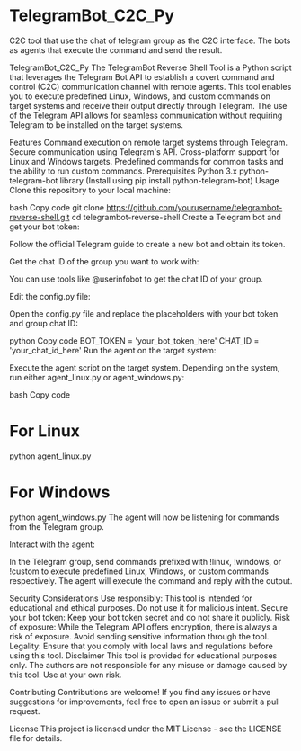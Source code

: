 # TelegramBot_C2C_Py
C2C tool that use the chat of telegram group as the C2C interface. The bots as agents that execute the command and send the result.

TelegramBot_C2C_Py
The TelegramBot Reverse Shell Tool is a Python script that leverages the Telegram Bot API to establish a covert command and control (C2C) communication channel with remote agents. This tool enables you to execute predefined Linux, Windows, and custom commands on target systems and receive their output directly through Telegram. The use of the Telegram API allows for seamless communication without requiring Telegram to be installed on the target systems.

Features
Command execution on remote target systems through Telegram.
Secure communication using Telegram's API.
Cross-platform support for Linux and Windows targets.
Predefined commands for common tasks and the ability to run custom commands.
Prerequisites
Python 3.x
python-telegram-bot library (Install using pip install python-telegram-bot)
Usage
Clone this repository to your local machine:

bash
Copy code
git clone https://github.com/yourusername/telegrambot-reverse-shell.git
cd telegrambot-reverse-shell
Create a Telegram bot and get your bot token:

Follow the official Telegram guide to create a new bot and obtain its token.

Get the chat ID of the group you want to work with:

You can use tools like @userinfobot to get the chat ID of your group.

Edit the config.py file:

Open the config.py file and replace the placeholders with your bot token and group chat ID:

python
Copy code
BOT_TOKEN = 'your_bot_token_here'
CHAT_ID = 'your_chat_id_here'
Run the agent on the target system:

Execute the agent script on the target system. Depending on the system, run either agent_linux.py or agent_windows.py:

bash
Copy code
# For Linux
python agent_linux.py

# For Windows
python agent_windows.py
The agent will now be listening for commands from the Telegram group.

Interact with the agent:

In the Telegram group, send commands prefixed with !linux, !windows, or !custom to execute predefined Linux, Windows, or custom commands respectively. The agent will execute the command and reply with the output.

Security Considerations
Use responsibly: This tool is intended for educational and ethical purposes. Do not use it for malicious intent.
Secure your bot token: Keep your bot token secret and do not share it publicly.
Risk of exposure: While the Telegram API offers encryption, there is always a risk of exposure. Avoid sending sensitive information through the tool.
Legality: Ensure that you comply with local laws and regulations before using this tool.
Disclaimer
This tool is provided for educational purposes only. The authors are not responsible for any misuse or damage caused by this tool. Use at your own risk.

Contributing
Contributions are welcome! If you find any issues or have suggestions for improvements, feel free to open an issue or submit a pull request.

License
This project is licensed under the MIT License - see the LICENSE file for details.
